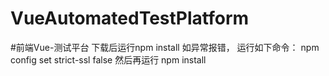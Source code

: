 # VueAutomatedTestPlatform
#前端Vue-测试平台
下载后运行npm install 如异常报错，
运行如下命令：
npm config set strict-ssl false
然后再运行 npm install


